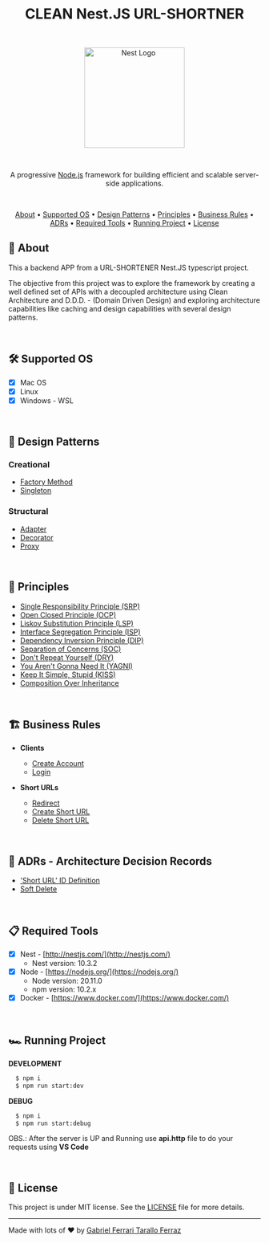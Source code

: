 <div align="center">
	<h1>CLEAN Nest.JS URL-SHORTNER</h1>
</div>

<br/>

<p align="center">
  <a href="http://nestjs.com/" target="blank"><img src="https://nestjs.com/img/logo-small.svg" width="200" alt="Nest Logo" /></a>
</p>

<br/>

<p align="center">A progressive <a href="http://nodejs.org" target="_blank">Node.js</a> framework for building efficient and scalable server-side applications.</p>
<p align="center">

<br/>

<div align="center">
  <a href="#page_facing_up-about">About</a> •
  <a href="#hammer_and_wrench-supported-os">Supported OS</a> • 
  <a href="#large_blue_diamond-design-patterns">Design Patterns</a> •
  <a href="#blue_book-principles">Principles</a> •
  <a href="#building_construction-business-rules">Business Rules</a> •
  <a href="#orange_book-adrs---architecture-decision-records">ADRs</a> •
  <a href="#clipboard-required-tools">Required Tools</a> •
  <a href="#racing_car-running-project">Running Project</a> •
  <a href="#memo-license">License</a>
</div>

## :page_facing_up: About

This a backend APP from a URL-SHORTENER Nest.JS typescript project.

The objective from this project was to explore the framework by creating a well defined set of APIs with a decoupled architecture using Clean Architecture and D.D.D. - (Domain Driven Design) and exploring architecture capabilities like caching and design capabilities with several design patterns.

<br/>

## :hammer_and_wrench: Supported OS

- [x] Mac OS
- [x] Linux
- [x] Windows - WSL 

<br/>

## :large_blue_diamond: Design Patterns

### Creational

- [Factory Method](https://refactoring.guru/design-patterns/factory-method)
- [Singleton](https://refactoring.guru/design-patterns/singleton)

### Structural

- [Adapter](https://refactoring.guru/design-patterns/adapter)
- [Decorator](https://refactoring.guru/design-patterns/decorator)
- [Proxy](https://refactoring.guru/design-patterns/proxy)

<br/>

## :blue_book: Principles

- [Single Responsibility Principle (SRP)](https://en.wikipedia.org/wiki/Single-responsibility_principle)
- [Open Closed Principle (OCP)](https://en.wikipedia.org/wiki/Open%E2%80%93closed_principle)
- [Liskov Substitution Principle (LSP)](https://en.wikipedia.org/wiki/Liskov_substitution_principle)
- [Interface Segregation Principle (ISP)](https://en.wikipedia.org/wiki/Interface_segregation_principle)
- [Dependency Inversion Principle (DIP)](https://en.wikipedia.org/wiki/Dependency_inversion_principle)
- [Separation of Concerns (SOC)](https://en.wikipedia.org/wiki/Separation_of_concerns)
- [Don't Repeat Yourself (DRY)](https://en.wikipedia.org/wiki/Don%27t_repeat_yourself)
- [You Aren't Gonna Need It (YAGNI)](https://en.wikipedia.org/wiki/You_aren%27t_gonna_need_it)
- [Keep It Simple, Stupid (KISS)](https://en.wikipedia.org/wiki/KISS_principle)
- [Composition Over Inheritance](https://en.wikipedia.org/wiki/Composition_over_inheritance)

<br/>

## :building_construction: Business Rules

- **Clients**
  - [Create Account](https://github.com/gftf2011/url-shrtener/tree/main/docs/requirements/clients/create-account.md)
  - [Login](https://github.com/gftf2011/url-shrtener/tree/main/docs/requirements/clients/login.md)

- **Short URLs**
  - [Redirect](https://github.com/gftf2011/url-shrtener/tree/main/docs/requirements/short-urls/redirect.md)
  - [Create Short URL](https://github.com/gftf2011/url-shrtener/tree/main/docs/requirements/short-urls/create-short-url.md)
  - [Delete Short URL](https://github.com/gftf2011/url-shrtener/tree/main/docs/requirements/short-urls/delete-short-url.md)

<br/>

## :orange_book: ADRs - Architecture Decision Records

- ['Short URL' ID Definition](https://github.com/gftf2011/url-shortener/tree/main/docs/ADRs/short-url-id-definition.md)
- [Soft Delete](https://github.com/gftf2011/url-shortener/tree/main/docs/ADRs/soft-delete.md)

<br/>

## :clipboard: Required Tools

- [x] Nest - [http://nestjs.com/](http://nestjs.com/)
  - Nest version: 10.3.2
- [x] Node - [https://nodejs.org/](https://nodejs.org/)
  - Node version: 20.11.0
  - npm version: 10.2.x
- [x] Docker - [https://www.docker.com/](https://www.docker.com/)

<br/>

## :racing_car: Running Project

**DEVELOPMENT**

```sh
  $ npm i
  $ npm run start:dev
```

**DEBUG**

```sh
  $ npm i
  $ npm run start:debug
```

OBS.: After the server is UP and Running use __api.http__ file to do your requests using **VS Code**

<br/>

## :memo: License

This project is under MIT license. See the [LICENSE](https://github.com/gftf2011/url-shortener/blob/main/LICENSE) file for more details.

---

Made with lots of :heart: by [Gabriel Ferrari Tarallo Ferraz](https://www.linkedin.com/in/gabriel-ferrari-tarallo-ferraz/)
